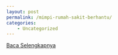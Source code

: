 ```yaml
---
layout: post
permalink: /mimpi-rumah-sakit-berhantu/
categories:
    - Uncategorized
---
```


[Baca Selengkapnya](/04)